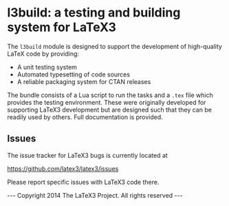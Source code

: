 l3build: a testing and building system for LaTeX3
=================================================

The `l3build` module is designed to support the development of
high-quality LaTeX code by providing:
 - A unit testing system
 - Automated typesetting of code sources
 - A reliable packaging system for CTAN releases
 
The bundle consists of a Lua script to run the tasks and a
`.tex` file which provides the testing environment. These were
originally developed for supporting LaTeX3 development but
are designed such that they can be readily used by others. Full
documentation is provided.

Issues
------

The issue tracker for LaTeX3 bugs is currently located at

  https://github.com/latex3/latex3/issues

Please report specific issues with LaTeX3 code there. 

--- Copyright 2014
    The LaTeX3 Project.  All rights reserved ---
